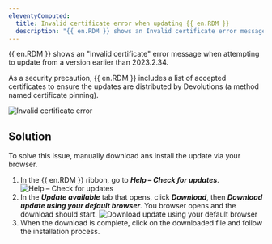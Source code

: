 ```yaml
---
eleventyComputed:
  title: Invalid certificate error when updating {{ en.RDM }}
  description: "{{ en.RDM }} shows an Invalid certificate error message when attempting to update from a version earlier than 2023.2.34."
---
```

{{ en.RDM }} shows an "Invalid certificate" error message when attempting to update from a version earlier than 2023.2.34.  

As a security precaution, {{ en.RDM }} includes a list of accepted certificates to ensure the updates are distributed by Devolutions (a method named certificate pinning).

![Invalid certificate error](https://webdevolutions.azureedge.net/docs/en/kb/KB2340.png)

## Solution

To solve this issue, manually download ans install the update via your browser.  

1. In the {{ en.RDM }} ribbon, go to ***Help – Check for updates***.  
![Help – Check for updates](https://webdevolutions.azureedge.net/docs/en/kb/KB2341.png)  
1. In the ***Update available*** tab that opens, click ***Download***, then ***Download update using your default browser***. You browser opens and the download should start.
![Download update using your default browser](https://webdevolutions.azureedge.net/docs/en/kb/KB2342.png)  
1. When the download is complete, click on the downloaded file and follow the installation process.
